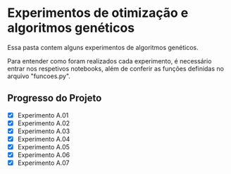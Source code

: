 # Experimentos de otimização e algoritmos genéticos

Essa pasta contem alguns experimentos de algoritmos genéticos.

Para entender como foram realizados cada experimento, é necessário entrar nos respetivos notebooks, além de conferir as funções definidas no arquivo "funcoes.py".

<!-- Progresso -->
## Progresso do Projeto <a name="progresso"></a>

- [x] Experimento A.01
- [x] Experimento A.02
- [x] Experimento A.03
- [x] Experimento A.04
- [x] Experimento A.05
- [x] Experimento A.06
- [x] Experimento A.07
